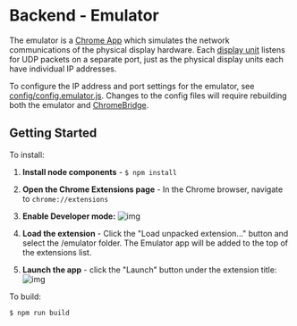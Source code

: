 # Backend - Emulator

The emulator is a [Chrome App](https://developer.chrome.com/apps) which simulates the network communications of the physical display hardware. Each [display unit](#TODO) listens for UDP packets on a separate port, just as the physical display units each have individual IP addresses.

To configure the IP address and port settings for the emulator, see [config/config.emulator.js](https://github.com/googlecreativelab/anypixel/blob/master/backend/config/config.emulator.js). Changes to the config files will require rebuilding both the emulator and [ChromeBridge](https://github.com/googlecreativelab/anypixel/tree/master/backend/chromebridge).

## Getting Started

To install:

1. **Install node components** - `$ npm install`

2. **Open the Chrome Extensions page** - In the Chrome browser, navigate to `chrome://extensions`

3. **Enable Developer mode:**
![img](https://github.com/googlecreativelab/anypixel/blob/master/backend/extension.png)

4. **Load the extension** - Click the "Load unpacked extension..." button and select the 
/emulator folder. The Emulator app will be added to the top of the extensions list.

4. **Launch the app** - click the "Launch" button under the extension title:
![img](https://github.com/googlecreativelab/anypixel/blob/master/backend/launch.png)

To build:

```sh
$ npm run build
```
